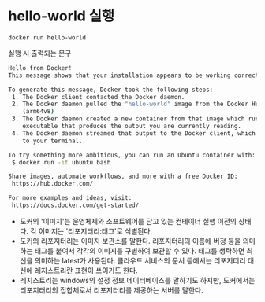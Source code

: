 # hello-world 실행

`docker run hello-world`

실행 시 출력되는 문구

```bash
Hello from Docker!
This message shows that your installation appears to be working correctly.

To generate this message, Docker took the following steps:
 1. The Docker client contacted the Docker daemon.
 2. The Docker daemon pulled the "hello-world" image from the Docker Hub.
    (arm64v8)
 3. The Docker daemon created a new container from that image which runs the
    executable that produces the output you are currently reading.
 4. The Docker daemon streamed that output to the Docker client, which sent it
    to your terminal.

To try something more ambitious, you can run an Ubuntu container with:
 $ docker run -it ubuntu bash

Share images, automate workflows, and more with a free Docker ID:
 https://hub.docker.com/

For more examples and ideas, visit:
 https://docs.docker.com/get-started/
```

- 도커의 '이미지'는 운영체제와 소프트웨어를 담고 있는 컨테이너 실행 이전의 상태다. 각 이미지는 '리포지터리:태그'로 식별된다.
- 도커의 리포지터리는 이미지 보관소를 말한다. 리포지터리의 이름에 버정 등을 의미하는 태그를 붙여서 각각의 이미지를 구별하여 보관할 수 있다. 태그를 생략하면 최신을 의미하는 latest가 사용된다. 클라우드 서비스의 문서 등에서는 리포지터리 대신에 레지스트리란 표현이 쓰이기도 한다.
- 레지스트리는 windows의 설정 정보 데이터베이스를 말하기도 하지만, 도커에서는 리포지터리의 집합체로서 리포지터리를 제공하는 서버를 말한다.
